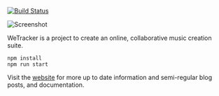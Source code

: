 [![Build Status](https://travis-ci.org/pgregory/wetracker.svg?branch=master)](https://travis-ci.org/pgregory/wetracker)

![Screenshot](http://pgregory.github.io/wetracker/images/screenshot.png)

WeTracker is a project to create an online, collaborative music creation suite.
```
npm install
npm run start
```
Visit the [website](https://pgregory.github.io/wetracker/) for more up to date information 
and semi-regular blog posts, and documentation.
